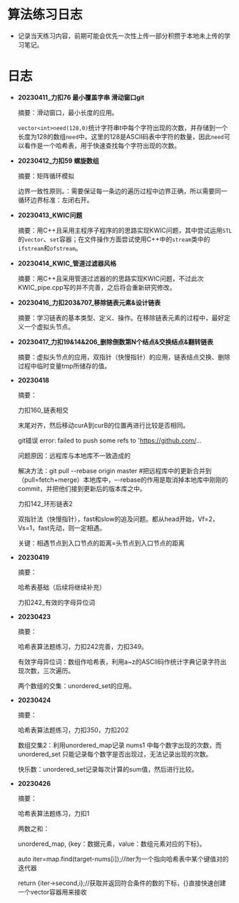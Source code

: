 # 算法练习日志

- 记录当天练习内容，前期可能会优先一次性上传一部分积攒于本地未上传的学习笔记。

# 日志

- **20230411_力扣76 最小覆盖字串	滑动窗口git**

  摘要：滑动窗口，最小长度的应用。

  `vector<int>need(128,0)`统计字符串t中每个字符出现的次数，并存储到一个长度为128的数组`need`中。这里的128是ASCII码表中字符的数量，因此`need`可以看作是一个哈希表，用于快速查找每个字符出现的次数。

- **20230412_力扣59 螺旋数组**

  摘要：矩阵循环模拟

  边界一致性原则。：需要保证每一条边的遍历过程中边界正确，所以需要同一循环边界标准：左闭右开。

- **20230413_KWIC问题**

  摘要：用C++且采用主程序子程序的的思路实现KWIC问题，其中尝试运用`STL`的`vector`、`set`容器；在文件操作方面尝试使用C++中的`stream`类中的`ifstream`和`ofstream`。

- **20230414_KWIC_管道过滤器风格**
  
  摘要：用C++且采用管道过滤器的的思路实现KWIC问题，不过此次KWIC_pipe.cpp写的并不完善，之后将会重新研究修改。

- **20230416_力扣203&707_移除链表元素&设计链表**

  摘要：学习链表的基本类型、定义、操作。在移除链表元素的过程中，最好定义一个虚拟头节点。

- **20230417_力扣19&14&206_删除倒数第N个结点&交换结点&翻转链表**

  摘要：虚拟头节点的应用，双指针（快慢指针）的应用，链表结点交换、删除过程中临时变量tmp所储存的值。

- **20230418**

  摘要：

  力扣160_链表相交

  末尾对齐，然后移动curA到curB的位置再进行比较是否相同。

  git错误 error: failed to push some refs to 'https://github.com/...

  问题原因：远程库与本地库不一致造成的

  解决方法：git pull --rebase origin master   #把远程库中的更新合并到（pull=fetch+merge）本地库中，–-rebase的作用是取消掉本地库中刚刚的commit，并把他们接到更新后的版本库之中。

  力扣142_环形链表2

  双指针法（快慢指针），fast和slow的追及问题。都从head开始，Vf=2，Vs=1，fast先动，则一定相遇。
  
  关键：相遇节点到入口节点的距离=头节点到入口节点的距离

- **20230419**

  摘要：

  哈希表基础（后续将继续补充）

  力扣242_有效的字母异位词

- **20230423**

  摘要：

  哈希表算法题练习，力扣242完善，力扣349。

  有效字母异位词：数组作哈希表，利用a~z的ASCII码作统计字典记录字符出现次数，三次遍历。

  两个数组的交集：unordered_set的应用。

- **20230424**

  摘要：

  哈希表算法题练习，力扣350，力扣202

  数组交集2：利用unordered_map记录 nums1 中每个数字出现的次数，而 unordered_set 只能记录每个数字是否出现过，无法记录出现的次数。

  快乐数：unordered_set记录每次计算的sum值，然后进行比较。

- **20230426**

  摘要：

  哈希表算法题练习，力扣1

  两数之和：

  unordered_map, {key：数据元素，value：数组元素对应的下标}。

  auto iter=map.find(target-nums[i]);//iter为一个指向哈希表中某个键值对的迭代器

  return {iter->second,i};//获取并返回符合条件的数的下标，{}直接快速创建一个vector<int>容器用来接收